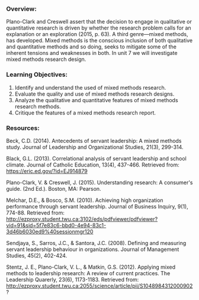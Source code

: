 ### Overview:

Plano-Clark and Creswell assert that the decision to engage in qualitative or quantitative research is driven by whether the research problem calls for an explanation or an exploration \(2015, p. 63\).  A third genre—mixed methods, has developed.  Mixed methods is the conscious inclusion of both qualitative and quantitative methods and so doing, seeks to mitigate some of the inherent tensions and weaknesses in both.  In unit 7 we will investigate mixed methods research design.

### Learning Objectives:

1. Identify and understand the used of mixed methods research.
2. Evaluate the quality and use of mixed methods research designs.
3. Analyze the qualitative and quantitative features of mixed methods research methods.
4. Critique the features of a mixed methods research report.

### Resources:

Beck, C.D. \(2014\).  Antecedents of servant leadership: A mixed methods study. Journal of Leadership and Organizational Studies, 21\(3\), 299-314.

Black, G.L. \(2013\). Correlational analysis of servant leadership and school climate. Journal of Catholic Education, 13\(4\), 437-466. Retrieved from: https://eric.ed.gov/?id=EJ914879

Plano-Clark, V. & Creswell, J. \(2015\). Understanding research: A consumer's guide. \(2nd Ed.\). Boston, MA: Pearson.

Melchar, D.E., & Bosco, S.M. \(2010\). Achieving high organization performance through servant leadership. Journal of Business Inquiry, 9\(1\), 774-88. Retrieved from: http://ezproxy.student.twu.ca:3102/eds/pdfviewer/pdfviewer?vid=91&sid=5f7e83c6-bbd0-4e94-83c1-3d46b6030ed9%40sessionmgr120

Sendjaya, S., Sarros, J.C., & Santora, J.C. \(2008\). Defining and measuring servant leadership behaviour in organizations. Journal of Management Studies, 45\(2\), 402-424.

Stentz, J. E., Plano-Clark, V. L., & Matkin, G.S. \(2012\). Applying mixed methods to leadership research: A review of current practices. The Leadership Quarerly, 23\(6\), 1173-1183. Retrieved from: http://ezproxy.student.twu.ca:2055/science/article/pii/S1048984312000902?



